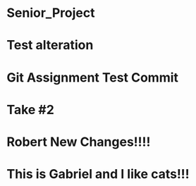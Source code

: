 # Senior_Project
# Test alteration

# Git Assignment Test Commit

# Take #2

# Robert New Changes!!!!
# This is Gabriel and I like cats!!!

